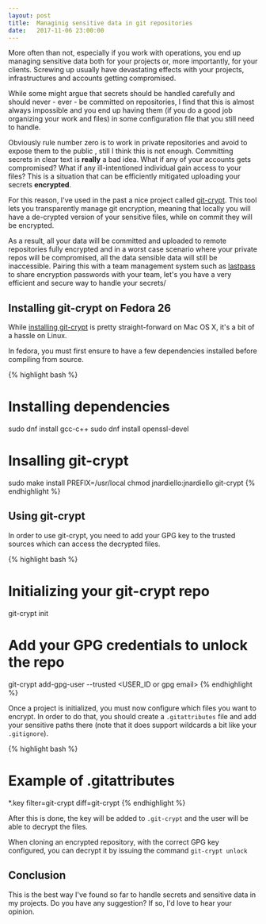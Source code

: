 ```yaml
---
layout: post
title:  Managinig sensitive data in git repositories
date:   2017-11-06 23:00:00
---
```


More often than not, especially if you work with operations, you end up managing sensitive data both for your projects or, more importantly, for your clients. Screwing up usually have devastating effects with your projects, infrastructures and accounts getting compromised.

While some might argue that secrets should be handled carefully and should never - ever - be committed on repositories, I find that this is almost always impossible and you end up having them (if you do a good job organizing your work and files) in some configuration file that you still need to handle.

Obviously rule number zero is to work in private repositories and avoid to expose them to the public , still I think this is not enough. Committing secrets in clear text is **really** a bad idea. What if any of your accounts gets compromised? What if any ill-intentioned individual gain access to your files? This is a situation that can be efficiently mitigated uploading your secrets **encrypted**.

For this reason, I've used in the past a nice project called [git-crypt](https://github.com/AGWA/git-crypt). This tool lets you transparently manage git encryption, meaning that locally you will have a de-crypted version of your sensitive files, while on commit they will be encrypted.

As a result, all your data will be committed and uploaded to remote repositories fully encrypted and in a worst case scenario where your private repos will be compromised, all the data sensible data will still be inaccessible. Pairing this with a team management system such as [lastpass](full://www.lastpass.com/) to share encryption passwords with your team, let's you have a very efficient and secure way to handle your secrets/

## Installing git-crypt on Fedora 26

While [installing git-crypt](://github.com/AGWA/git-crypt/blob/master/INSTALL.md) is pretty straight-forward on Mac OS X, it's a bit of a hassle on Linux.

In fedora, you must first ensure to have a few dependencies installed before compiling from source.

{% highlight bash %}
# Installing dependencies
sudo dnf install gcc-c++
sudo dnf install openssl-devel

# Insalling git-crypt
sudo make install PREFIX=/usr/local
chmod jnardiello:jnardiello git-crypt
{% endhighlight %}

## Using git-crypt

In order to use git-crypt, you need to add your GPG key to the trusted sources which can access the decrypted files.

{% highlight bash %}
# Initializing your git-crypt repo
git-crypt init

# Add your GPG credentials to unlock the repo
git-crypt add-gpg-user --trusted <USER_ID or gpg email>
{% endhighlight %}

Once a project is initialized, you must now configure which files you want to encrypt. In order to do that, you should create a `.gitattributes` file and add your sensitive paths there (note that it does support wildcards a bit like your `.gitignore`).


{% highlight bash %}
# Example of .gitattributes
*.key filter=git-crypt diff=git-crypt
{% endhighlight %}

After this is done, the key will be added to `.git-crypt` and the user will be able to decrypt the files.

When cloning an encrypted repository, with the correct GPG key configured, you can decrypt it by issuing the command `git-crypt unlock`

## Conclusion

This is the best way I've found so far to handle secrets and sensitive data in my projects. Do you have any suggestion? If so, I'd love to hear your opinion.
